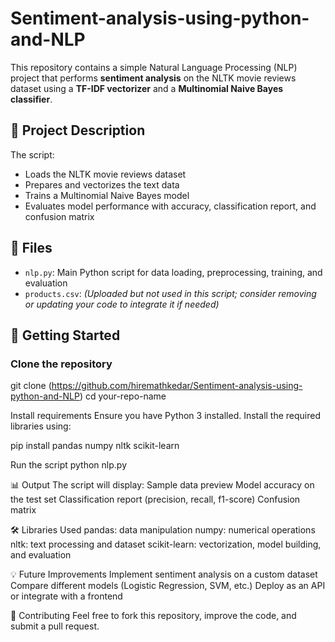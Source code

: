 # Sentiment-analysis-using-python-and-NLP

This repository contains a simple Natural Language Processing (NLP) project that performs **sentiment analysis** on the NLTK movie reviews dataset using a **TF-IDF vectorizer** and a **Multinomial Naive Bayes classifier**.

## 📝 Project Description

The script:

- Loads the NLTK movie reviews dataset
- Prepares and vectorizes the text data
- Trains a Multinomial Naive Bayes model
- Evaluates model performance with accuracy, classification report, and confusion matrix

## 📂 Files

- `nlp.py`: Main Python script for data loading, preprocessing, training, and evaluation
- `products.csv`: *(Uploaded but not used in this script; consider removing or updating your code to integrate it if needed)*

## 🚀 Getting Started

### Clone the repository

git clone (https://github.com/hiremathkedar/Sentiment-analysis-using-python-and-NLP)
cd your-repo-name

Install requirements
Ensure you have Python 3 installed. Install the required libraries using:

pip install pandas numpy nltk scikit-learn

Run the script
python nlp.py


📊 Output
The script will display:
Sample data preview
Model accuracy on the test set
Classification report (precision, recall, f1-score)
Confusion matrix

🛠️ Libraries Used
pandas: data manipulation
numpy: numerical operations
nltk: text processing and dataset
scikit-learn: vectorization, model building, and evaluation

💡 Future Improvements
Implement sentiment analysis on a custom dataset
Compare different models (Logistic Regression, SVM, etc.)
Deploy as an API or integrate with a frontend

🤝 Contributing
Feel free to fork this repository, improve the code, and submit a pull request.
